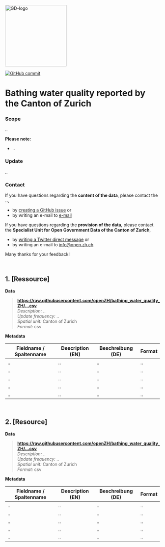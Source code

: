 
<img src="https://github.com/openZH/covid_19/blob/master/gd.png" alt="GD-logo" width="200"/>

[![GitHub commit](https://img.shields.io/github/last-commit/openZH/covid_19)](https://github.com/openZH/bathing_water_quality_ZH/commits/master)

# Bathing water quality reported by the Canton of Zurich

### Scope
..

__Please note:__ <br>
- ..

### Update
..

### Contact
If you have questions regarding the __content of the data__, please contact the __..__, <br>
- by [creating a GitHub issue](https://github.com/openZH/bathing_water_quality_ZH/issues) or <br>
- by writing an e-mail to [e-mail](mailto:..) <br>

If you have questions regarding the __provision of the data__, please contact the __Specialist Unit for Open Government Data of the Canton of Zurich__, <br>
- by [writing a Twitter direct message](https://twitter.com/OpenDataZH) or <br>
- by writing an e-mail to [info@open.zh.ch](mailto:info@open.zh.ch) <br>

Many thanks for your feedback!

<br>

## 1. [Ressource]

**Data** <br>

>**https://raw.githubusercontent.com/openZH/bathing_water_quality_ZH/...csv** <br>
>*Description:* .. <br>
>*Update frequency:* .. <br>
>*Spatial unit:* Canton of Zurich <br>
>*Format:* csv <br>

**Metadata**

| Fieldname / Spaltenname | Description (EN)             | Beschreibung (DE)             | Format     |
|-------------------------|------------------------------|-------------------------------|------------|
| ..                      | ..                           | ..                            | ..         |
| ..                      | ..                           | ..                            | ..         |
| ..                      | ..                           | ..                            | ..         |
| ..                      | ..                           | ..                            | ..         |
| ..                      | ..                           | ..                            | ..         |

<br>

## 2. [Resource] 

**Data** <br>

>**https://raw.githubusercontent.com/openZH/bathing_water_quality_ZH/...csv** <br>
>*Description:* .. <br>
>*Update frequency:* .. <br>
>*Spatial unit:* Canton of Zurich <br>
>*Format:* csv <br>

**Metadata**

| Fieldname / Spaltenname | Description (EN)             | Beschreibung (DE)             | Format     |
|-------------------------|------------------------------|-------------------------------|------------|
| ..                      | ..                           | ..                            | ..         |
| ..                      | ..                           | ..                            | ..         |
| ..                      | ..                           | ..                            | ..         |
| ..                      | ..                           | ..                            | ..         |
| ..                      | ..                           | ..                            | ..         |

